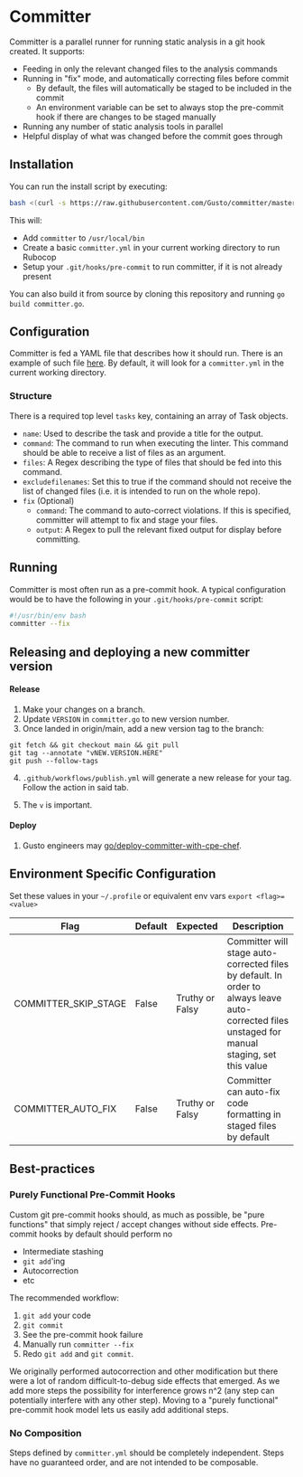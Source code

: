 # Committer

Committer is a parallel runner for running static analysis in a git hook created. It supports:
- Feeding in only the relevant changed files to the analysis commands
- Running in "fix" mode, and automatically correcting files before commit
  - By default, the files will automatically be staged to be included in the commit
  - An environment variable can be set to always stop the pre-commit hook if there are changes to be staged manually
- Running any number of static analysis tools in parallel
- Helpful display of what was changed before the commit goes through

## Installation
You can run the install script by executing:
```bash
bash <(curl -s https://raw.githubusercontent.com/Gusto/committer/master/configure.sh)
```
This will:
- Add `committer` to `/usr/local/bin`
- Create a basic `committer.yml` in your current working directory to run Rubocop
- Setup your `.git/hooks/pre-commit` to run committer, if it is not already present

You can also build it from source by cloning this repository and running `go build committer.go`.

## Configuration

Committer is fed a YAML file that describes how it should run. There is an example of such file [here](https://github.com/Gusto/committer/blob/master/committer.yml). By default, it will look for a `committer.yml` in the current working directory.

### Structure

There is a required top level `tasks` key, containing an array of Task objects.

- `name`: Used to describe the task and provide a title for the output.
- `command`: The command to run when executing the linter. This command should be able to receive a list of files as an argument.
- `files`: A Regex describing the type of files that should be fed into this command.
- `excludefilenames`: Set this to true if the command should not receive the list of changed files (i.e. it is intended to run on the whole repo).
- `fix` (Optional)
  - `command`: The command to auto-correct violations. If this is specified, committer will attempt to fix and stage your files.
  - `output`: A Regex to pull the relevant fixed output for display before committing.

## Running

Committer is most often run as a pre-commit hook. A typical configuration would be to have the following in your `.git/hooks/pre-commit` script:

```bash
#!/usr/bin/env bash
committer --fix
```

## Releasing and deploying a new committer version

#### Release

1. Make your changes on a branch.
2. Update `VERSION` in `committer.go` to new version number.
3. Once landed in origin/main, add a new version tag to the branch:
```shell
git fetch && git checkout main && git pull
git tag --annotate "vNEW.VERSION.HERE"
git push --follow-tags
```
4. `.github/workflows/publish.yml` will generate a new release for your tag. Follow the action in said tab.

5. The `v` is important.

#### Deploy

1. Gusto engineers may [go/deploy-committer-with-cpe-chef](https://go/deploy-committer-with-cpe-chef).

## Environment Specific Configuration

Set these values in your `~/.profile` or equivalent env vars `export <flag>=<value>`

| Flag | Default | Expected | Description |
|---|---|---|---|
| COMMITTER_SKIP_STAGE | False | Truthy or Falsy | Committer will stage auto-corrected files by default. In order to always leave auto-corrected files unstaged for manual staging, set this value |
| COMMITTER_AUTO_FIX | False | Truthy or Falsy | Committer can auto-fix code formatting in staged files by default |

## Best-practices
### Purely Functional Pre-Commit Hooks
Custom git pre-commit hooks should, as much as possible, be "pure functions" that simply reject / accept changes without side effects. Pre-commit hooks by default should perform no
- Intermediate stashing
- `git add`'ing
- Autocorrection
- etc

The recommended workflow:
1. `git add` your code
2. `git commit`
3. See the pre-commit hook failure
4. Manually run `committer --fix`
5. Redo `git add` and `git commit`.

We originally performed autocorrection and other modification but there were a lot of random difficult-to-debug side effects that emerged. As we add more steps the possibility for interference grows n^2 (any step can potentially interfere with any other step). Moving to a "purely functional" pre-commit hook model lets us easily add additional steps.

### No Composition
Steps defined by `committer.yml` should be completely independent. Steps have no guaranteed order, and are not intended to be composable.
